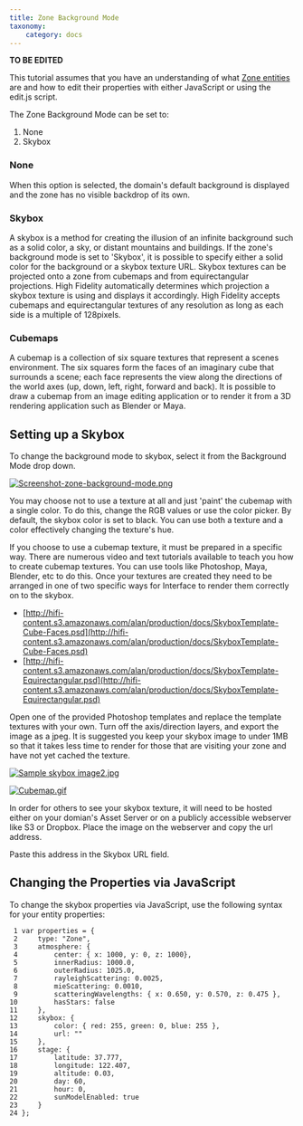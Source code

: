 ```yaml
---
title: Zone Background Mode
taxonomy:
    category: docs
---
```


**TO BE EDITED**

This tutorial assumes that you have an understanding of what [Zone entities](https://wiki.highfidelity.com/wiki/Zone_entities) are and how to edit their properties with either JavaScript or using the edit.js script.

The Zone Background Mode can be set to:

1. None
2. Skybox

### None

When this option is selected, the domain's default background is displayed and the zone has no visible backdrop of its own.

### Skybox

A skybox is a method for creating the illusion of an infinite background such as a solid color, a sky, or distant mountains and buildings. If the zone's background mode is set to 'Skybox', it is possible to specify either a solid color for the background or a skybox texture URL. Skybox textures can be projected onto a zone from cubemaps and from equirectangular projections. High Fidelity automatically determines which projection a skybox texture is using and displays it accordingly. High Fidelity accepts cubemaps and equirectangular textures of any resolution as long as each side is a multiple of 128pixels.

### Cubemaps

A cubemap is a collection of six square textures that represent a scenes environment. The six squares form the faces of an imaginary cube that surrounds a scene; each face represents the view along the directions of the world axes (up, down, left, right, forward and back). It is possible to draw a cubemap from an image editing application or to render it from a 3D rendering application such as Blender or Maya.

## Setting up a Skybox

To change the background mode to skybox, select it from the Background Mode drop down.

[![Screenshot-zone-background-mode.png](https://wiki.highfidelity.com/images/thumb/0/03/Screenshot-zone-background-mode.png/600px-Screenshot-zone-background-mode.png)](https://wiki.highfidelity.com/wiki/File:Screenshot-zone-background-mode.png)

You may choose not to use a texture at all and just 'paint' the cubemap with a single color. To do this, change the RGB values or use the color picker. By default, the skybox color is set to black. You can use both a texture and a color effectively changing the texture's hue.

If you choose to use a cubemap texture, it must be prepared in a specific way. There are numerous video and text tutorials available to teach you how to create cubemap textures. You can use tools like Photoshop, Maya, Blender, etc to do this. Once your textures are created they need to be arranged in one of two specific ways for Interface to render them correctly on to the skybox.

- [http://hifi-content.s3.amazonaws.com/alan/production/docs/SkyboxTemplate-Cube-Faces.psd](http://hifi-content.s3.amazonaws.com/alan/production/docs/SkyboxTemplate-Cube-Faces.psd)
- [http://hifi-content.s3.amazonaws.com/alan/production/docs/SkyboxTemplate-Equirectangular.psd](http://hifi-content.s3.amazonaws.com/alan/production/docs/SkyboxTemplate-Equirectangular.psd)

Open one of the provided Photoshop templates and replace the template textures with your own. Turn off the axis/direction layers, and export the image as a jpeg. It is suggested you keep your skybox image to under 1MB so that it takes less time to render for those that are visiting your zone and have not yet cached the texture.

[![Sample skybox image2.jpg](https://wiki.highfidelity.com/images/thumb/e/e5/Sample_skybox_image2.jpg/800px-Sample_skybox_image2.jpg)](https://wiki.highfidelity.com/wiki/File:Sample_skybox_image2.jpg)

[![Cubemap.gif](https://wiki.highfidelity.com/images/b/bd/Cubemap.gif)](https://wiki.highfidelity.com/wiki/File:Cubemap.gif)

In order for others to see your skybox texture, it will need to be hosted either on your domian's Asset Server or on a publicly accessible webserver like S3 or Dropbox. Place the image on the webserver and copy the url address.

Paste this address in the Skybox URL field.

## Changing the Properties via JavaScript

To change the skybox properties via JavaScript, use the following syntax for your entity properties:

```
 1 var properties = {
 2     type: "Zone",
 3     atmosphere: {
 4         center: { x: 1000, y: 0, z: 1000}, 
 5         innerRadius: 1000.0,
 6         outerRadius: 1025.0,
 7         rayleighScattering: 0.0025,
 8         mieScattering: 0.0010,
 9         scatteringWavelengths: { x: 0.650, y: 0.570, z: 0.475 },
10         hasStars: false
11     },
12     skybox: {
13         color: { red: 255, green: 0, blue: 255 }, 
14         url: ""
15     },
16     stage: {
17         latitude: 37.777,
18         longitude: 122.407,
19         altitude: 0.03,
20         day: 60,
21         hour: 0,
22         sunModelEnabled: true
23     }
24 };
```